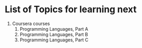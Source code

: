 # List of Topics for learning next

1. Coursera courses
    1. Programming Languages, Part A
    1. Programming Languages, Part B
    1. Programming Languages, Part C